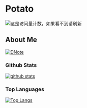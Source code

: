<!--
**dsx137/dsx137** is a ✨ _special_ ✨ repository because its `README.md` (this file) appears on your GitHub profile.

Here are some ideas to get you started:

- 🔭 I’m currently working on ...
- 🌱 I’m currently learning ...
- 👯 I’m looking to collaborate on ...
- 🤔 I’m looking for help with ...
- 💬 Ask me about ...
- 📫 How to reach me: ...
- 😄 Pronouns: ...
- ⚡ Fun fact: ...
-->

# Potato

![这是访问量计数，如果看不到请刷新](https://img.shields.io/badge/dynamic/json?url=https://finicounter.eu.org/counter?host=github.com.dsx137.dsx137.README.md&label=visitors&query=views&style=for-the-badge&color=green)

## About Me

[![DNote](https://img.shields.io/static/v1?label=DNote&logo=bookstack&message=Click%20Me&color=989dce&style=for-the-badge)](//dsx137.github.io/DNote)

### Github Stats
[![github stats](https://github-readme-stats-git-masterrstaa-rickstaa.vercel.app/api?username=dsx137&show_icons=true&count_private=true&include_all_commits=true&line_height=28&hide_rank=false&theme=radical)](https://github.com/anuraghazra/github-readme-stats)


### Top Languages
[![Top Langs](https://github-readme-stats-git-masterrstaa-rickstaa.vercel.app/api/top-langs/?username=dsx137&layout=compact&langs_count=14&hide=stylus,smarty,html,javascript,css,smalltalk,cmake&count_private=true&theme=radical)](https://github.com/anuraghazra/github-readme-stats)
